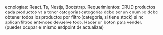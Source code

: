 ecnologías: React, Ts, Nestjs, Bootstrap.
Requerimientos: 
CRUD productos
cada productos va a tener categorías 
categorías debe ser un enum 
se debe obtener todos los productos por filtro (categoría, si tiene stock) si no aplican filtros entonces devuelve todo.
Hacer un boton para vender. (puedes ocupar el mismo endpoint de actualizar)